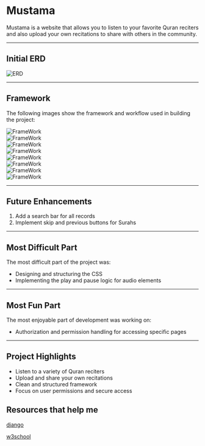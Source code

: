 # Mustama  

Mustama is a website that allows you to listen to your favorite Quran reciters and also upload your own recitations to share with others in the community.  

---

## Initial ERD  
![ERD](./photos/ERD.png)

---

## Framework  
The following images show the framework and workflow used in building the project:  

![FrameWork](./photos/frame1.png)  
![FrameWork](./photos/frame2.png)  
![FrameWork](./photos/frame3.png)  
![FrameWork](./photos/frame4.png)  
![FrameWork](./photos/frame5.png)  
![FrameWork](./photos/frame6.png)  
![FrameWork](./photos/frame7.png)  
![FrameWork](./photos/frame8.png)  

---

## Future Enhancements  
1. Add a search bar for all records  
2. Implement skip and previous buttons for Surahs  

---

## Most Difficult Part  
The most difficult part of the project was:  
- Designing and structuring the CSS  
- Implementing the play and pause logic for audio elements  

---

## Most Fun Part  
The most enjoyable part of development was working on:  
- Authorization and permission handling for accessing specific pages  

---

## Project Highlights  
- Listen to a variety of Quran reciters  
- Upload and share your own recitations  
- Clean and structured framework  
- Focus on user permissions and secure access  
## Resources that help me
[django](https://www.djangoproject.com/)

[w3school](https://www.w3schools.com/)